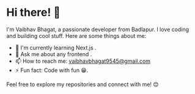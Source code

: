 # Hi there! 👋

I'm Vaibhav Bhagat, a passionate developer from Badlapur. I love coding and building cool stuff. Here are some things about me:

- 🌱 I'm currently learning Next.js .
- 💬 Ask me about any frontend .
- 📫 How to reach me: vaibhavbhagat9545@gmail.com
- ⚡ Fun fact: Code with fun 😁.

Feel free to explore my repositories and connect with me! 😊
